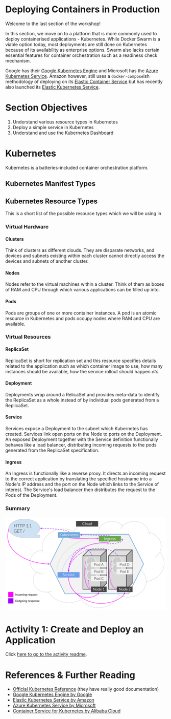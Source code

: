 # Deploying Containers in Production
Welcome to the last section of the workshop!

In this section, we move on to a platform that is more commonly used to deploy containerised applications - Kubernetes. While Docker Swarm is a viable option today, most deployments are still done on Kubernetes because of its availability as enterprise options. Swarm also lacks certain essential features for container orchestration such as a readiness check mechanism.

Google has their [Google Kubernetes Engine](https://cloud.google.com/kubernetes-engine/) and Microsoft has the [Azure Kubernetes Service](https://azure.microsoft.com/en-us/services/kubernetes-service/). Amazon however, still uses a `docker-compose`ish methodology of deploying on its [Elastic Container Service](https://aws.amazon.com/ecs/) but has recently also launched its [Elastic Kubernetes Service](https://aws.amazon.com/eks/).

# Section Objectives
1. Understand various resource types in Kubernetes
2. Deploy a simple service in Kubernetes
3. Understand and use the Kubernetes Dashboard

# Kubernetes
Kubernetes is a batteries-included container orchestration platform.

## Kubernetes Manifest Types


## Kubernetes Resource Types
This is a short list of the possible resource types which we will be using in 

### Virtual Hardware
#### Clusters
Think of clusters as different clouds. They are disparate networks, and devices and subnets existing within each cluster cannot directly access the devices and subnets of another cluster.

#### Nodes
Nodes refer to the virtual machines within a cluster. Think of them as boxes of RAM and CPU through which various applications can be filled up into.

#### Pods
Pods are groups of one or more container instances. A pod is an atomic resource in Kubernetes and pods occupy nodes where RAM and CPU are available.

### Virtual Resources
#### ReplicaSet
ReplicaSet is short for replication set and this resource specifies details related to the application such as which container image to use, how many instances should be available, how the service rollout should happen *etc*.

#### Deployment
Deployments wrap around a RelicaSet and provides meta-data to identify the ReplicaSet as a whole instead of by individual pods generated from a ReplicaSet.

#### Service
Services expose a Deployment to the subnet which Kubernetes has created. Services link open ports on the Node to ports on the Deployment. An exposed Deployment together with the Service definition functionally behaves like a load balancer, distributing incoming requests to the pods generated from the ReplicaSet specification.

#### Ingress
An Ingress is functionally like a reverse proxy. It directs an incoming request to the correct application by translating the specified hostname into a Node's IP address and the port on the Node which links to the Service of interest. The Service's load balancer then distributes the request to the Pods of the Deployment.

### Summary
![Kubernetes Resource Types](./.resources/k8s-res-types.png)


# Activity 1: Create and Deploy an Application
Click [here to go to the activity readme](./ACTIVITY-01.md).

# References & Further Reading
- [Official Kubernetes Reference](https://kubernetes.io/docs/reference/) (they have really good documentation)
- [Google Kubernetes Engine by Google](https://cloud.google.com/kubernetes-engine/)
- [Elastic Kubernetes Service by Amazon](https://aws.amazon.com/eks/)
- [Azure Kubernetes Service by Microsoft](https://azure.microsoft.com/en-us/services/kubernetes-service/)
- [Container Service for Kubernetes by Alibaba Cloud](https://www.alibabacloud.com/en/product/kubernetes)
